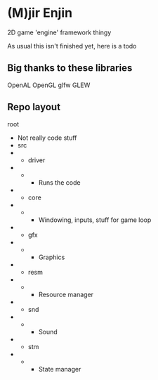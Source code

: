 # (M)jir Enjin

2D game 'engine' framework thingy

As usual this isn't finished yet, here is a todo

## Big thanks to these libraries
OpenAL
OpenGL
glfw
GLEW

## Repo layout
root
- Not really code stuff
- src
- - driver
- - - Runs the code
- - core
- - - Windowing, inputs, stuff for game loop
- - gfx
- - - Graphics
- - resm
- - - Resource manager
- - snd
- - - Sound
- - stm
- - - State manager
